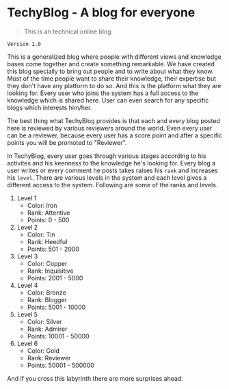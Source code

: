 # TechyBlog - A blog for everyone
> This is an technical online blog

`Version 1.0`

This is a generalized blog where people with different views and knowledge bases come together and create something remarkable.
We have created this blog specially to bring out people and to write about what they know. Most of the time people want to share their knowledge, their expertise but they don't have any platform to do so. And this is the platform what they are looking for. Every user who joins the system has a full access to the knowledge which is shared here. User can even search for any specific blogs which interests him/her.

The best thing what TechyBlog provides is that each and every blog posted here is reviewed by various reviewers around the world. Even every user can be a reviewer, because every user has a score point and after a specific points you will be promoted to "Reviewer".

In TechyBlog, every user goes through various stages according to his activites and his keenness to the knowledge he's looking for. Every blog a user writes or every comment he posts takes raises his `rank` and increases his `level`. There are various levels in the system and each level gives a different access to the system. Following are some of the ranks and levels.


1. Level 1
	- Color: Iron
	- Rank: Attentive   
	- Points: 0 - 500
2. Level 2 
	- Color: Tin
	- Rank: Heedful
	- Points: 501 - 2000
3. Level 3 
	- Color: Copper 
	- Rank: Inquisitive 
	- Points: 2001 - 5000
4. Level 4
	- Color: Bronze 
	- Rank: Blogger     
	- Points: 5001 - 10000
5. Level 5 
	- Color: Silver 
	- Rank: Admirer     
	- Points: 10001 - 50000
6. Level 6 
	- Color: Gold   
	- Rank: Reviewer    
	- Points: 50001 - 500000

And if you cross this labyrinth there are more surprises ahead.
